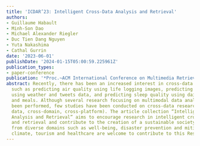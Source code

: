 ```yaml
---
title: 'ICDAR’23: Intelligent Cross-Data Analysis and Retrieval'
authors:
- Guillaume Habault
- Minh-Son Dao
- Michael Alexander Riegler
- Duc Tien Dang Nguyen
- Yuta Nakashima
- Cathal Gurrin
date: '2023-06-01'
publishDate: '2024-01-15T05:00:59.225961Z'
publication_types:
- paper-conference
publication: '*Proc.~ACM International Conference on Multimedia Retrieval*'
abstract: Recently, there has been an increased interest in cross-data research problems,
  such as predicting air quality using life logging images, predicting congestion
  using weather and tweets data, and predicting sleep quality using daily exercises
  and meals. Although several research focusing on multimodal data analytics have
  been performed, few studies have been conducted on cross-data research (e.g., cross-modal
  data, cross-domain, cross-platform). The article collection “Intelligent Cross-Data
  Analysis and Retrieval” aims to encourage research in intelligent cross-data analytics
  and retrieval and contribute to the creation of a sustainable society. Researchers
  from diverse domains such as well-being, disaster prevention and mitigation, mobility,
  climate, tourism and healthcare are welcome to contribute to this Research Topic.
---
```

